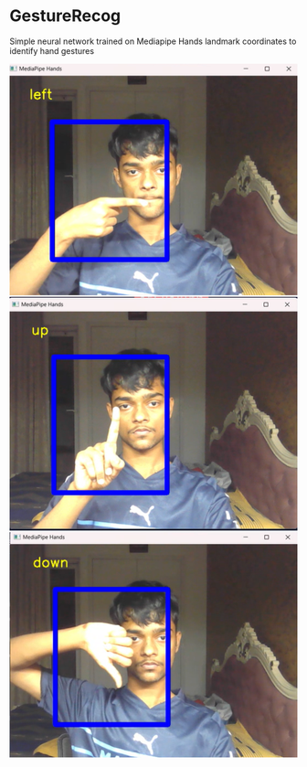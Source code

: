 # GestureRecog
Simple neural network trained on Mediapipe Hands landmark coordinates to identify hand gestures

![Image 1](samples/1.png)
![Image 2](samples/2.png)
![Image 3](samples/3.png)
